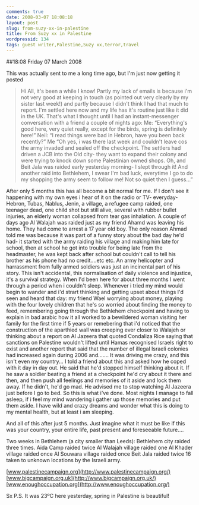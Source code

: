 ```yaml
---
comments: true
date: 2008-03-07 18:08:18
layout: post
slug: from-suzy-xx-in-palestine
title: From Suzy xx in Palestine
wordpressid: 134
tags: guest writer,Palestine,Suzy xx,terror,travel
---
```


##18:08 Friday 07 March 2008

This was actually sent to me a long time ago, but I'm just now getting it posted




> Hi All, it's been a while I know! Partly my lack of emails is because i'm not very good at keeping in touch (as pointed out very clearly by my sister last week!) and partly because I didn't think I had that much to report. I'm settled here now and my life has it's routine just like it did in the UK. That's what I thought until I had an instant-messenger conversation with a friend a couple of nights ago:
Me: “Everything's good here, very quiet really, except for the birds, spring is definitely here!”
Neil: “I read things were bad in Hebron, have you been back recently?”
Me “Oh yes, i was there last week and couldn't leave cos the army invaded and sealed off the checkpoint. The settlers had driven a JCB into the Old city- they want to expand their colony and were trying to knock down some Palestinian owned shops. Oh, and Beit Jala was raided early yesterday morning- I slept through it! And another raid into Bethlehem, I swear I'm bad luck, everytime I go to do my shopping the army seem to follow me! Not so quiet then I guess...”

After only 5 months this has all become a bit normal for me. If I don't see it happening with my own eyes i hear of it on the radio or TV- everyday- Hebron, Tubas, Nablus, Jenin, a village, a refugee camp raided, one teenager dead, one child shot but still alive, several with rubber bullet injuries, an elderly woman collapsed from tear gas inhalation. A couple of days ago Al Walajah was raided just as my friend Ahamd was leaving his home. They had come to arrest a 17 year old boy. The only reason Ahmad told me was because it was part of a funny story about the bad day he'd had- it started with the army raiding his village and making him late for school, then at school he got into trouble for being late from the headmaster, he was kept back after school but couldn't call to tell his brother as his phone had no credit....etc etc. An army helicopter and harrassment from fully armed soldiers was just an incinental part of his story.
This isn't accidental, this normalisation of daily violence and injustice, it's a survival strategy. When I'd been here for about three months I went through a period when i couldn't sleep. Whenever i tried my mind would begin to wander and i'd strart thinking and getting upset about things I'd seen and heard that day: my friend Wael worrying about money, playing with the four lovely children that he's so worried about finding the money to feed, remembering going through the Bethlehem checkpoint and having to explain in bad arabic how it all worked to a bewildered woman visiting her family for the first time if 5 years or remebering that i'd noticed that the construction of the aparthied wall was creeping ever closer to Walajeh or thinking about a report on Al Jazeera that quoted Condaliza Rice saying that sanctions on Palestine wouldn't lifted until Hamas recognised Israels right to exist and another report that said that the number of illegal Israeli colonies had increased again during 2006 and.......
It was driving me crazy, and this isn't even my country...
I told a friend about this and asked how he coped with it day in day out. He said that he'd stopped himself thinking about it. If he saw a soldier beating a friend at a checkpoint he'd cry about it there and then, and then push all feelings and memories of it aside and lock them away. If he didn't, he'd go mad. He advised me to stop watching Al Jazeera just before I go to bed.
So this is what i've done. Most nights I manage to fall asleep, if i feel my mind wandering i gather up those memories and put them aside. I have wild and crazy dreams and wonder what this is doing to my mental health, but at least i am sleeping.

And all of this after just 5 months. Just imagine what it must be like if this was your country, your entire life, past present and foreseeable future....

Two weeks in Bethlehem (a city smaller than Leeds):
Bethlehem city raided three times.
Aida Camp raided twice
Al Walajah village raided one
Al Khader village raided once
Al Souwara village raided once
Beit Jala raided twice
16 taken to unknown locations by the Israeli army.

[www.palestinecampaign.org](http://www.palestinecampaign.org/)
[www.bigcampaign.org.uk](http://www.bigcampaign.org.uk/)
[www.enoughoccupation.org](http://www.enoughoccupation.org/)

Sx
P.S. It was 23ºC here yesterday, spring in Palestine is beautiful!

